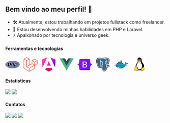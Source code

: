 ## Bem vindo ao meu perfil! 👋

- 🛠️ Atualmente, estou trabalhando em projetos fullstack como freelancer.
- 🐘 Estou desenvolvendo minhas habilidades em PHP e Laravel.
- ⚡ Apaixonado por tecnologia e universo geek.

#### Ferramentas e tecnologias
<div>
<!--   <img align="center" height="45" width="45" src="https://raw.githubusercontent.com/devicons/devicon/master/icons/python/python-original.svg">- -->
<!--   <img align="center" height="45" width="45" src="https://raw.githubusercontent.com/devicons/devicon/master/icons/fastapi/fastapi-original.svg">- -->
  <img align="center" height="45" width="45" src="https://raw.githubusercontent.com/devicons/devicon/master/icons/php/php-original.svg"> &nbsp;
  <img align="center" height="45" width="45" src="https://raw.githubusercontent.com/devicons/devicon/master/icons/laravel/laravel-original.svg"> &nbsp;
<!--   <img align="center" height="45" width="45" src="https://raw.githubusercontent.com/devicons/devicon/master/icons/typescript/typescript-original.svg">- -->
  <img align="center" height="45" width="45" src="https://raw.githubusercontent.com/devicons/devicon/master/icons/angular/angular-original.svg"> &nbsp;
  <img align="center" height="45" width="45" src="https://raw.githubusercontent.com/devicons/devicon/master/icons/vuejs/vuejs-original.svg"> &nbsp;
  <img align="center" height="45" width="45" src="https://raw.githubusercontent.com/devicons/devicon/master/icons/bootstrap/bootstrap-original.svg"> &nbsp;
  <img align="center" height="45" width="45" src="https://raw.githubusercontent.com/devicons/devicon/master/icons/postgresql/postgresql-original.svg"> &nbsp;
  <img align="center" height="45" width="45" src="https://raw.githubusercontent.com/devicons/devicon/master/icons/docker/docker-original.svg"> &nbsp;
  <img align="center" height="45" width="45" src="https://raw.githubusercontent.com/devicons/devicon/master/icons/linux/linux-original.svg"> &nbsp;
</div>

#### Estatisticas
<div>
  <img height="165em" src="https://github-readme-stats.vercel.app/api/top-langs/?username=filpss&layout=compact&langs_count=7&theme=tokyonight"/>
  <img height="165em" src="https://github-readme-stats.vercel.app/api?username=filpss&show_icons=true&theme=tokyonight&include_all_commits=true&count_private=true"/>
</div>

#### Contatos
<div>
 <a href="filps._." target="_blank"><img src="https://img.shields.io/badge/Discord-7289DA?style=for-the-badge&logo=discord&logoColor=white" target="_blank"></a> 
  <a href = "mailto:filpsp2019@gmail.com"><img src="https://img.shields.io/badge/-Gmail-%23333?style=for-the-badge&logo=gmail&logoColor=white" target="_blank"></a>
  <a href="https://www.linkedin.com/in/filps" target="_blank"><img src="https://img.shields.io/badge/-LinkedIn-%230077B5?style=for-the-badge&logo=linkedin&logoColor=white" target="_blank"></a>   
</div>
